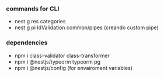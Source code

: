 ### commands for CLI

- nest g res categories
- nest g pi IdValidation common/pipes (creando custom pipe)

### dependencies

- npm i class-validator class-transformer
- npm i @nestjs/typeorm typeorm pg
- npm i @nestjs/config (for envairoment variables)
